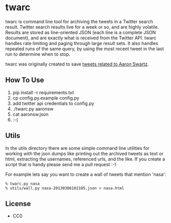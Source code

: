 twarc
=====

twarc is command line tool for archiving the tweets in a Twitter search result.
Twitter search results live for a week or so, and are highly volatile. Results 
are stored as line-oriented JSON (each line is a complete JSON document), and 
are exactly what is received from the Twitter API.  twarc handles rate limiting 
and paging through large result sets. It also handles repeated runs of the same
query, by using the most recent tweet in the last run to determine when to 
stop.

twarc was originally created to save [tweets related to Aaron Swartz](http://archive.org/details/AaronswRelatedTweets).

How To Use
----------

1. pip install -r requirements.txt
1. cp config.py.example config.py
1. add twitter api credentials to config.py
1. ./twarc.py aaronsw
1. cat aaronsw.json
1. :-(

Utils
-----

In the utils directory there are some simple command line utilities for 
working with the json dumps like printing out the archived tweets as text 
or html, extracting the usernames, referenced urls, and the like.  If you 
create a script that is handy please send me a pull request :-)

For example lets say you want to create a wall of tweets that mention 'nasa':

    % twarc.py nasa
    % utils/wall.py nasa-20130306102105.json > nasa.html

License
-------

* CC0
